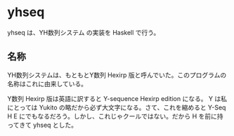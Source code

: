 # yhseq

yhseq は、YH数列システム の実装を Haskell で行う。

## 名称

YH数列システムは、もともとY数列 Hexirp 版と呼んでいた。このプログラムの名称はこれに由来している。

Y数列 Hexirp 版は英語に訳すると Y-sequence Hexirp edition になる。 Y は私にとっては Yukito の略だから必ず大文字になる。さて、これを縮めると Y-Seq H E にでもなるだろう。しかし、これじゃクールではない。だから H を前に持ってきて yhseq とした。
